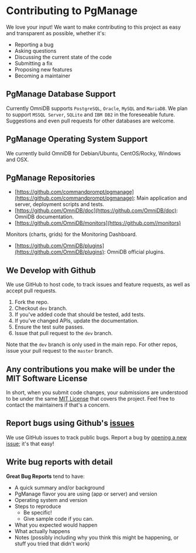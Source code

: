 # Contributing to PgManage

We love your input! We want to make contributing to this project as easy and
transparent as possible, whether it's:

- Reporting a bug
- Asking questions
- Discussing the current state of the code
- Submitting a fix
- Proposing new features
- Becoming a maintainer


## PgManage Database Support

Currently OmniDB supports `PostgreSQL`, `Oracle`, `MySQL` and `MariaDB`. We plan
to support `MSSQL Server`, `SQLite` and `IBM DB2` in the foreseeable
future. Suggestions and even pull requests for other databases are welcome.


## PgManage Operating System Support

We currently build OmniDB for Debian/Ubuntu, CentOS/Rocky, Windows and OSX.


## PgManage Repositories

- [https://github.com/commandprompt/pgmanage](https://github.com/commandprompt/pgmanage): Main
application and server, deployment scripts and tests.
- [https://github.com/OmniDB/doc](https://github.com/OmniDB/doc): OmniDB
documentation.
- [https://github.com/OmniDB/monitors](https://github.com//monitors)

Monitors (charts, grids) for the Monitoring Dashboard.
- [https://github.com/OmniDB/plugins](https://github.com/OmniDB/plugins): OmniDB
official plugins.


## We Develop with Github

We use GitHub to host code, to track issues and feature requests, as well as
accept pull requests.

1. Fork the repo.
2. Checkout `dev` branch.
3. If you've added code that should be tested, add tests.
4. If you've changed APIs, update the documentation.
5. Ensure the test suite passes.
5. Issue that pull request to the `dev` branch.

Note that the `dev` branch is only used in the main repo. For other repos, issue
your pull request to the `master` branch.


## Any contributions you make will be under the MIT Software License

In short, when you submit code changes, your submissions are understood to be
under the same [MIT License](http://choosealicense.com/licenses/mit/) that
covers the project. Feel free to contact the maintainers if that's a concern.


## Report bugs using Github's [issues](https://github.com/OmniDB/OmniDB/issues)

We use GitHub issues to track public bugs. Report a bug by
[opening a new issue](https://github.com/OmniDB/OmniDB/issues/new); it's that
easy!


## Write bug reports with detail

**Great Bug Reports** tend to have:

- A quick summary and/or background
- PgManage flavor you are using (app or server) and version
- Operating system and version
- Steps to reproduce
  - Be specific!
  - Give sample code if you can.
- What you expected would happen
- What actually happens
- Notes (possibly including why you think this might be happening, or stuff you tried that didn't work)
